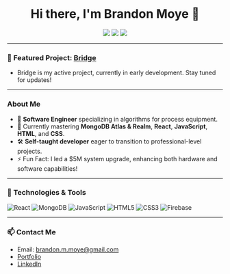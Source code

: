<h1 align="center">Hi there, I'm Brandon Moye 👋</h1>
<p align="center">
  <a href="https://brandon-moye.github.io/"><img src="https://img.shields.io/badge/Portfolio-brandon--moye.github.io-blue?style=flat-square&logo=Google-Chrome"></a>
  <a href="https://www.linkedin.com/in/brandonmoye"><img src="https://img.shields.io/badge/LinkedIn-brandonmoye-blue?style=flat-square&logo=LinkedIn"></a>
  <a href="mailto:brandon.m.moye@gmail.com"><img src="https://img.shields.io/badge/Email-brandon.m.moye@gmail.com-blue?style=flat-square&logo=Gmail"></a>
</p>

---

### 🌟 Featured Project: [Bridge](https://github.com/Brandon-Moye/Bridge)
- Bridge is my active project, currently in early development. Stay tuned for updates!

---

### About Me
- 🚀 **Software Engineer** specializing in algorithms for process equipment.
- 🌱 Currently mastering **MongoDB Atlas & Realm**, **React**, **JavaScript**, **HTML**, and **CSS**.
- 🛠 **Self-taught developer** eager to transition to professional-level projects.
- ⚡ Fun Fact: I led a $5M system upgrade, enhancing both hardware and software capabilities!

---

### 🔧 Technologies & Tools

<p align="left">
  <img src="https://img.shields.io/badge/React-61DAFB?style=for-the-badge&logo=react&logoColor=black" alt="React" />
  <img src="https://img.shields.io/badge/MongoDB-47A248?style=for-the-badge&logo=mongodb&logoColor=white" alt="MongoDB" />
  <img src="https://img.shields.io/badge/JavaScript-F7DF1E?style=for-the-badge&logo=javascript&logoColor=black" alt="JavaScript" />
  <img src="https://img.shields.io/badge/HTML5-E34F26?style=for-the-badge&logo=html5&logoColor=white" alt="HTML5" />
  <img src="https://img.shields.io/badge/CSS3-1572B6?style=for-the-badge&logo=css3&logoColor=white" alt="CSS3" />
  <img src="https://img.shields.io/badge/Firebase-FFCA28?style=for-the-badge&logo=firebase&logoColor=black" alt="Firebase" />
</p>

---

### 📫 Contact Me
- Email: brandon.m.moye@gmail.com
- [Portfolio](https://brandon-moye.github.io/)
- [LinkedIn](https://www.linkedin.com/in/brandonmoye)
